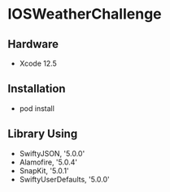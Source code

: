 # IOSWeatherChallenge

## Hardware
- Xcode 12.5

## Installation

- pod install

## Library Using
- SwiftyJSON, '5.0.0'
- Alamofire, '5.0.4'
- SnapKit, '5.0.1'
- SwiftyUserDefaults, '5.0.0'
